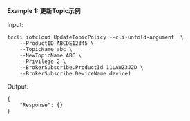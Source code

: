 **Example 1: 更新Topic示例**



Input: 

```
tccli iotcloud UpdateTopicPolicy --cli-unfold-argument  \
    --ProductID ABCDE12345 \
    --TopicName abc \
    --NewTopicName ABC \
    --Privilege 2 \
    --BrokerSubscribe.ProductId 11LAWZ3J2D \
    --BrokerSubscribe.DeviceName device1
```

Output: 
```
{
    "Response": {}
}
```

